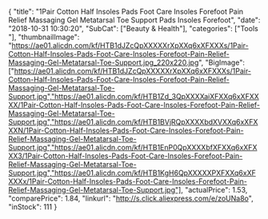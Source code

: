 {
	"title": "1Pair Cotton Half Insoles Pads Foot Care Insoles Forefoot Pain Relief Massaging Gel Metatarsal Toe Support Pads Insoles Forefoot",
	"date": "2018-10-31 10:30:20",
	"SubCat": ["Beauty & Health"],
	"categories": ["Tools "],
	"thumbnailImage": "https://ae01.alicdn.com/kf/HTB1dJZcQpXXXXXrXpXXq6xXFXXXs/1Pair-Cotton-Half-Insoles-Pads-Foot-Care-Insoles-Forefoot-Pain-Relief-Massaging-Gel-Metatarsal-Toe-Support.jpg_220x220.jpg",
	"BigImage": ["https://ae01.alicdn.com/kf/HTB1dJZcQpXXXXXrXpXXq6xXFXXXs/1Pair-Cotton-Half-Insoles-Pads-Foot-Care-Insoles-Forefoot-Pain-Relief-Massaging-Gel-Metatarsal-Toe-Support.jpg","https://ae01.alicdn.com/kf/HTB1Zd_3QpXXXXaiXFXXq6xXFXXXX/1Pair-Cotton-Half-Insoles-Pads-Foot-Care-Insoles-Forefoot-Pain-Relief-Massaging-Gel-Metatarsal-Toe-Support.jpg","https://ae01.alicdn.com/kf/HTB1BVjRQpXXXXbdXVXXq6xXFXXXN/1Pair-Cotton-Half-Insoles-Pads-Foot-Care-Insoles-Forefoot-Pain-Relief-Massaging-Gel-Metatarsal-Toe-Support.jpg","https://ae01.alicdn.com/kf/HTB1EnP0QpXXXXbfXFXXq6xXFXXX3/1Pair-Cotton-Half-Insoles-Pads-Foot-Care-Insoles-Forefoot-Pain-Relief-Massaging-Gel-Metatarsal-Toe-Support.jpg","https://ae01.alicdn.com/kf/HTB1KgH6QpXXXXXPXFXXq6xXFXXXx/1Pair-Cotton-Half-Insoles-Pads-Foot-Care-Insoles-Forefoot-Pain-Relief-Massaging-Gel-Metatarsal-Toe-Support.jpg"],
	"actualPrice": 1.53,
	"comparePrice": 1.84,
	"linkurl": "http://s.click.aliexpress.com/e/zoUNa8o",
	"inStock": 111
}
